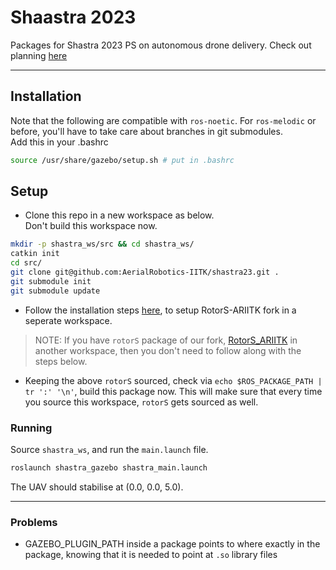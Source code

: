 # Shaastra 2023

Packages for Shastra 2023 PS on autonomous drone delivery.
Check out planning [here](https://docs.google.com/spreadsheets/d/19zKDOTPgZpVa8UDxUA69clECNt7pycsukBhtuKTbgz0/edit?usp=sharing)

---

## Installation

Note that the following are compatible with `ros-noetic`. For `ros-melodic` or before, you'll have to take care about branches in git submodules.  
Add this in your .bashrc

```bash
source /usr/share/gazebo/setup.sh # put in .bashrc
```

## Setup

- Clone this repo in a new workspace as below.  
  Don't build this workspace now.

```bash
mkdir -p shastra_ws/src && cd shastra_ws/
catkin init
cd src/
git clone git@github.com:AerialRobotics-IITK/shastra23.git .
git submodule init
git submodule update
```

- Follow the installation steps [here](https://github.com/AerialRobotics-IITK/rotors_simulator), to setup RotorS-ARIITK fork in a seperate workspace.

> NOTE: If you have `rotorS` package of our fork, [RotorS_ARIITK](https://github.com/AerialRobotics-IITK/rotors_simulator) in another workspace, then you don't need to follow along with the steps below.

- Keeping the above `rotorS` sourced, check via `echo $ROS_PACKAGE_PATH | tr ':' '\n'`, build this package now. This will make sure that every time you source this workspace, `rotorS` gets sourced as well.

### Running

Source `shastra_ws`, and run the `main.launch` file.

```bash
roslaunch shastra_gazebo shastra_main.launch
```

The UAV should stabilise at (0.0, 0.0, 5.0).

---

### Problems

- GAZEBO_PLUGIN_PATH inside a package points to where exactly in the package, knowing that it is needed to point at `.so` library files
